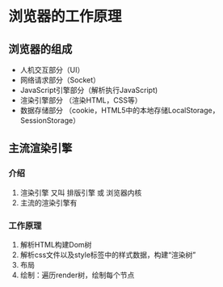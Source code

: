 # 浏览器的工作原理

## 浏览器的组成
- 人机交互部分（UI）
- 网络请求部分（Socket）
- JavaScript引擎部分（解析执行JavaScript)
- 渲染引擎部分 （渲染HTML，CSS等）
- 数据存储部分 （cookie，HTML5中的本地存储LocalStorage，SessionStorage）

## 主流渲染引擎

### 介绍
1. 渲染引擎 又叫 排版引擎 或 浏览器内核
2. 主流的渲染引擎有

### 工作原理
1. 解析HTML构建Dom树
2. 解析css文件以及style标签中的样式数据，构建“渲染树”
3. 布局
4. 绘制：遍历render树，绘制每个节点